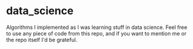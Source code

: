 # data_science
Algorithms I implemented as I was learning stuff in data science.
Feel free to use any piece of code from this repo, and if you want to mention me or the repo itself I'd be grateful.
